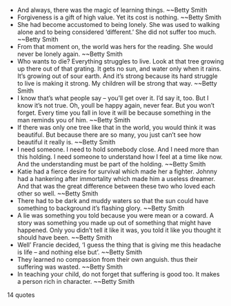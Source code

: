  - And always, there was the magic of learning things. ~~Betty Smith
 - Forgiveness is a gift of high value. Yet its cost is nothing. ~~Betty Smith
 - She had become accustomed to being lonely. She was used to walking alone and to being considered ‘different.’ She did not suffer too much. ~~Betty Smith
 - From that moment on, the world was hers for the reading. She would never be lonely again. ~~Betty Smith
 - Who wants to die? Everything struggles to live. Look at that tree growing up there out of that grating. It gets no sun, and water only when it rains. It’s growing out of sour earth. And it’s strong because its hard struggle to live is making it strong. My children will be strong that way. ~~Betty Smith
 - I know that’s what people say – you’ll get over it. I’d say it, too. But I know it’s not true. Oh, youll be happy again, never fear. But you won’t forget. Every time you fall in love it will be because something in the man reminds you of him. ~~Betty Smith
 - If there was only one tree like that in the world, you would think it was beautiful. But because there are so many, you just can’t see how beautiful it really is. ~~Betty Smith
 - I need someone. I need to hold somebody close. And I need more than this holding. I need someone to understand how I feel at a time like now. And the understanding must be part of the holding. ~~Betty Smith
 - Katie had a fierce desire for survival which made her a fighter. Johnny had a hankering after immortality which made him a useless dreamer. And that was the great difference between these two who loved each other so well. ~~Betty Smith
 - There had to be dark and muddy waters so that the sun could have something to background it’s flashing glory. ~~Betty Smith
 - A lie was something you told because you were mean or a coward. A story was something you made up out of something that might have happened. Only you didn’t tell it like it was, you told it like you thought it should have been. ~~Betty Smith
 - Well’ Francie decided, ‘I guess the thing that is giving me this headache is life – and nothing else but’. ~~Betty Smith
 - They learned no compassion from their own anguish. thus their suffering was wasted. ~~Betty Smith
 - In teaching your child, do not forget that suffering is good too. It makes a person rich in character. ~~Betty Smith

14 quotes